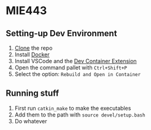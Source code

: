 # MIE443

## Setting-up Dev Environment

1. [Clone](https://docs.github.com/en/repositories/creating-and-managing-repositories/cloning-a-repository#cloning-a-repository) the repo
2. Install [Docker](https://www.docker.com/)
3. Install VSCode and the [Dev Container Extension](vscode:extension/ms-vscode-remote.remote-containers)
4. Open the command pallet with `Ctrl+Shift+P`
5. Select the option: `Rebuild and Open in Container`

## Running stuff

1. First run `catkin_make` to make the executables
2. Add them to the path with `source devel/setup.bash`
3. Do whatever
